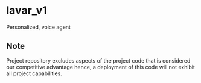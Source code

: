 # lavar_v1
Personalized, voice agent
## Note
Project repository excludes aspects of the project code that is considered our competitive advantage hence, a deployment of this code will not exhibit all project capabilities.
